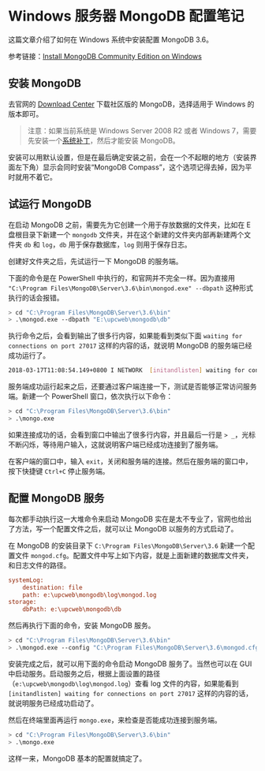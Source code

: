 # Windows 服务器 MongoDB 配置笔记

这篇文章介绍了如何在 Windows 系统中安装配置 MongoDB 3.6。

参考链接：[Install MongoDB Community Edition on Windows](https://docs.mongodb.com/manual/tutorial/install-mongodb-on-windows/)

## 安装 MongoDB

去官网的 [Download Center](https://www.mongodb.com/download-center#community) 下载社区版的 MongoDB，选择适用于 Windows 的版本即可。

> 注意：如果当前系统是 Windows Server 2008 R2 或者 Windows 7，需要先安装一个[系统补丁](http://support.microsoft.com/kb/2731284)，然后才能安装 MongoDB。

安装可以用默认设置，但是在最后确定安装之前，会在一个不起眼的地方（安装界面左下角）显示会同时安装“MongoDB Compass”，这个选项记得去掉，因为平时就用不着它。

## 试运行 MongoDB

在启动 MongoDB 之前，需要先为它创建一个用于存放数据的文件夹，比如在 E 盘根目录下新建一个 `mongodb` 文件夹，并在这个新建的文件夹内部再新建两个文件夹 `db` 和 `log`，`db` 用于保存数据库，`log` 则用于保存日志。

创建好文件夹之后，先试运行一下 MongoDB 的服务端。

下面的命令是在 PowerShell 中执行的，和官网并不完全一样。因为直接用 `"C:\Program Files\MongoDB\Server\3.6\bin\mongod.exe" --dbpath` 这种形式执行的话会报错。

```bash
> cd "C:\Program Files\MongoDB\Server\3.6\bin"
> .\mongod.exe --dbpath "E:\upcweb\mongodb\db"
```

执行命令之后，会看到输出了很多行内容，如果能看到类似下面 `waiting for connections on port 27017` 这样的内容的话，就说明 MongoDB 的服务端已经成功运行了。

```bash
2018-03-17T11:08:54.149+0800 I NETWORK  [initandlisten] waiting for connections on port 27017
```

服务端成功运行起来之后，还要通过客户端连接一下，测试是否能够正常访问服务端。新建一个 PowerShell 窗口，依次执行以下命令：

```bash
> cd "C:\Program Files\MongoDB\Server\3.6\bin"
> .\mongo.exe
```

如果连接成功的话，会看到窗口中输出了很多行内容，并且最后一行是 `> _`，光标不断闪烁，等待用户输入，这就说明客户端已经成功连接到了服务端。

在客户端的窗口中，输入 `exit`，关闭和服务端的连接。然后在服务端的窗口中，按下快捷键 `Ctrl+C` 停止服务端。

## 配置 MongoDB 服务

每次都手动执行这一大堆命令来启动 MongoDB 实在是太不专业了，官网也给出了方法，写一个配置文件之后，就可以让 MongoDB 以服务的方式启动了。

在 MongoDB 的安装目录下 `C:\Program Files\MongoDB\Server\3.6` 新建一个配置文件 `mongod.cfg`。配置文件中写上如下内容，就是上面新建的数据库文件夹，和日志文件的路径。

```ini
systemLog:
    destination: file
    path: e:\upcweb\mongodb\log\mongod.log
storage:
    dbPath: e:\upcweb\mongodb\db
```

然后再执行下面的命令，安装 MongoDB 服务。

```bash
> cd "C:\Program Files\MongoDB\Server\3.6\bin"
> .\mongod.exe --config "C:\Program Files\MongoDB\Server\3.6\mongod.cfg" --install
```

安装完成之后，就可以用下面的命令启动 MongoDB 服务了。当然也可以在 GUI 中启动服务。启动服务之后，根据上面设置的路径（`e:\upcweb\mongodb\log\mongod.log`）查看 log 文件的内容，如果能看到 `[initandlisten] waiting for connections on port 27017` 这样的内容的话，就说明服务已经成功启动了。

然后在终端里面再运行 `mongo.exe`，来检查是否能成功连接到服务端。

```bash
> cd "C:\Program Files\MongoDB\Server\3.6\bin"
> .\mongo.exe
```

这样一来，MongoDB 基本的配置就搞定了。
